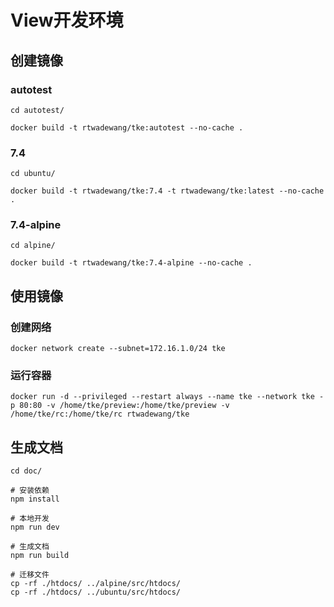 # View开发环境

## 创建镜像

### autotest

```shell
cd autotest/

docker build -t rtwadewang/tke:autotest --no-cache .
```

### 7.4

```shell
cd ubuntu/

docker build -t rtwadewang/tke:7.4 -t rtwadewang/tke:latest --no-cache .
```

### 7.4-alpine

```shell
cd alpine/

docker build -t rtwadewang/tke:7.4-alpine --no-cache .
```

## 使用镜像

### 创建网络

```shell
docker network create --subnet=172.16.1.0/24 tke
```

### 运行容器

```shell
docker run -d --privileged --restart always --name tke --network tke -p 80:80 -v /home/tke/preview:/home/tke/preview -v /home/tke/rc:/home/tke/rc rtwadewang/tke
```

## 生成文档

```shell
cd doc/

# 安装依赖
npm install

# 本地开发
npm run dev

# 生成文档
npm run build

# 迁移文件
cp -rf ./htdocs/ ../alpine/src/htdocs/
cp -rf ./htdocs/ ../ubuntu/src/htdocs/
```
